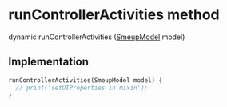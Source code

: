 


# runControllerActivities method








dynamic runControllerActivities
([SmeupModel](../../smeup_models_widgets_smeup_model/SmeupModel-class.md) model)








## Implementation

```dart
runControllerActivities(SmeupModel model) {
  // print('setUIProperties in mixin');
}
```







